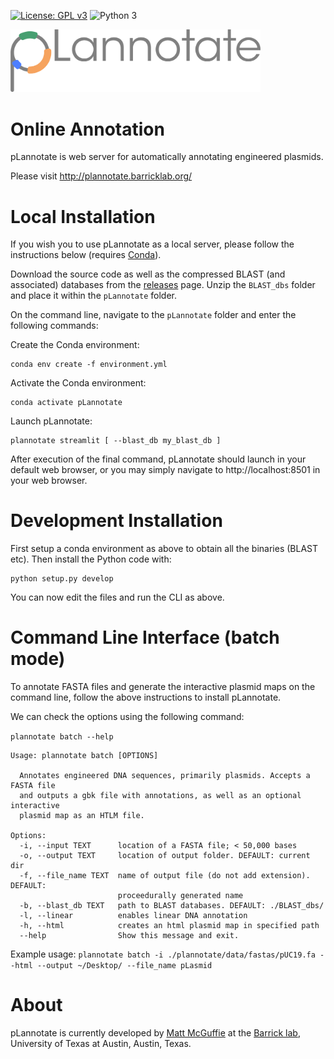 [![License: GPL v3](https://img.shields.io/badge/License-GPL%20v3-blue.svg)](https://www.gnu.org/licenses/gpl-3.0)
![Python 3](https://img.shields.io/badge/Language-Python_3-steelblue.svg)

<img width="400" alt="pLannotate_logo" src="plannotate/data/images/pLannotate.png">

Online Annotation
=================

pLannotate is web server for automatically annotating engineered plasmids.

Please visit http://plannotate.barricklab.org/


Local Installation
==================

If you wish you to use pLannotate as a local server, please follow the instructions below (requires [Conda](https://docs.conda.io/en/latest/)).

Download the source code as well as the compressed BLAST (and associated) databases from the [releases](https://github.com/barricklab/pLannotate/releases/tag/v1.0.0) page. Unzip the `BLAST_dbs` folder and place it within the `pLannotate` folder.

On the command line, navigate to the `pLannotate` folder and enter the following commands:

Create the Conda environment:
```
conda env create -f environment.yml
```
Activate the Conda environment:
```
conda activate pLannotate
```
Launch pLannotate:
```
plannotate streamlit [ --blast_db my_blast_db ]
```

After execution of the final command, pLannotate should launch in your default web browser, or you may simply navigate to http://localhost:8501 in your web browser.


Development Installation
========================

First setup a conda environment as above to obtain all the binaries (BLAST etc). Then install the Python code with:

```
python setup.py develop
```

You can now edit the files and run the CLI as above.


Command Line Interface (batch mode)
===================================

To annotate FASTA files and generate the interactive plasmid maps on the command line,
follow the above instructions to install pLannotate.

We can check the options using the following command:

`plannotate batch --help`

```
Usage: plannotate batch [OPTIONS]

  Annotates engineered DNA sequences, primarily plasmids. Accepts a FASTA file
  and outputs a gbk file with annotations, as well as an optional interactive
  plasmid map as an HTLM file.

Options:
  -i, --input TEXT      location of a FASTA file; < 50,000 bases
  -o, --output TEXT     location of output folder. DEFAULT: current dir
  -f, --file_name TEXT  name of output file (do not add extension). DEFAULT:
                        proceedurally generated name
  -b, --blast_db TEXT   path to BLAST databases. DEFAULT: ./BLAST_dbs/
  -l, --linear          enables linear DNA annotation
  -h, --html            creates an html plasmid map in specified path
  --help                Show this message and exit.
  ```

Example usage:
`plannotate batch -i ./plannotate/data/fastas/pUC19.fa --html --output ~/Desktop/ --file_name pLasmid`

About
=====
pLannotate is currently developed by [Matt McGuffie](https://twitter.com/matt_mcguffie) at the [Barrick lab](https://barricklab.org/twiki/bin/view/Lab), University of Texas at Austin, Austin, Texas.
